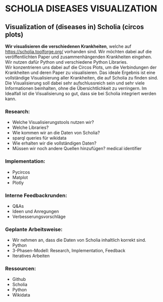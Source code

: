 # SCHOLIA DISEASES VISUALIZATION

## Visualization of (diseases in) Scholia (circos plots)

__Wir visualisieren die verschiedenen Krankheiten__, welche auf https://scholia.toolforge.org/  vorhanden sind. Wir möchten dabei auf die veröffentlichten Paper und zusammenhängenden Krankheiten eingehen. Wir nutzen dafür Python und verschiedene Python Libraries. <br>
Wir konzentrieren uns dabei auf die Circos Plots, um die Verbindungen der Krankheiten und deren Paper zu visualisieren. 
Das ideale Ergebnis ist eine vollständige Visualisierung aller Krankheiten, die auf Scholia zu finden sind. Die Visualisierung soll dabei sehr aufschlussreich sein und sehr viele Informationen beinhalten, ohne die Übersichtlichkeit zu verringern. Im Idealfall ist die Visualisierung so gut, dass sie bei Scholia integriert werden kann. <br>


### Research:
* Welche Visualisierungstools nutzen wir?
* Welche Libraries?
* Wie kommen wir an die Daten von Scholia?
* sparql queries für wikidata
* Wie erhalten wir die vollständigen Daten?
* Müssen wir noch andere Quellen hinzufügen?
medical identifier 

### Implementation:
* Pycircos
* Matplot
* Plotly

### Interne Feedbackrunden:
* Q&As
* Ideen und Anregungen
* Verbesserungsvorschläge 


### Geplante Arbeitsweise:
* Wir nehmen an, dass die Daten von Scholia inhaltlich korrekt sind.
* Python
* 3-Phasen-Modell: Research, Implementation, Feedback
* Iteratives Arbeiten


### Ressourcen:
* Github
* Scholia
* Python
* Wikidata

